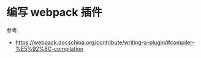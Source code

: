 # 编写 webpack 插件


参考:

- https://webpack.docschina.org/contribute/writing-a-plugin/#compiler-%E5%92%8C-compilation
